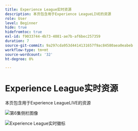 ```yaml
---
title: Experience League实时资源
description: 本页包含用于Experience LeagueLIVE的资源
role: User
level: Beginner
hide: true
hidefromtoc: true
exl-id: f9033744-4b73-4081-ae7b-af6bec257359
duration: 7
source-git-commit: 9a297cda953d4414131657f9ac84580aea0eabeb
workflow-type: tm+mt
source-wordcount: '32'
ht-degree: 0%

---
```


# Experience League实时资源

本页包含用于Experience LeagueLIVE的资源

![第6集侧栏图像](assets/exl-live-ep6-sidebar.jpg)

![Experience League实时徽标](assets/exl-live-logo.png)
